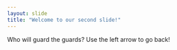 ```yaml
---
layout: slide
title: "Welcome to our second slide!"
---
```

Who will guard the guards? 
Use the left arrow to go back! 
